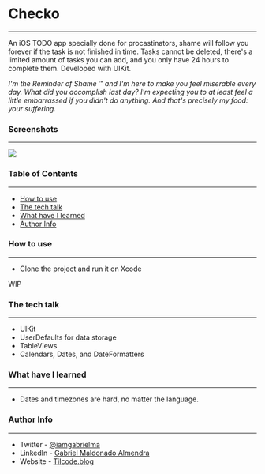 # Checko
---------------

An iOS TODO app specially done for procastinators, shame will follow you forever if the task is not finished in time. Tasks cannot be deleted, there's a limited amount of tasks you can add, and you only have 24 hours to complete them. Developed with UIKit. 

*I'm the Reminder of Shame :tm: and I'm here to make you feel miserable every day. What did you accomplish last day? I'm expecting you to at least feel a little embarrassed if you didn't do anything. And that's precisely my food: your suffering.*

### Screenshots
----------------

![](https://tilcode.blog/wp-content/uploads/2021/08/Simulator-Screen-Recording-iPod-touch-7th-generation-2021-08-25-at-12.30.46.gif)

### Table of Contents
---------------------
* [How to use](#how-to-use)
* [The tech talk](#the-tech-talk)
* [What have I learned](#what-have-i-learned)
* [Author Info](#author-info)

### How to use
--------------------

* Clone the project and run it on Xcode


WIP


### The tech talk
--------------------
* UIKit
* UserDefaults for data storage
* TableViews
* Calendars, Dates, and DateFormatters


### What have I learned
--------------------
* Dates and timezones are hard, no matter the language.

### Author Info
-------------------------
* Twitter - [@iamgabrielma](https://twitter.com/iamgabrielma)
* LinkedIn - [Gabriel Maldonado Almendra](https://www.linkedin.com/in/gabrielmaldonad/)
* Website - [Tilcode.blog](https://tilcode.blog/)
